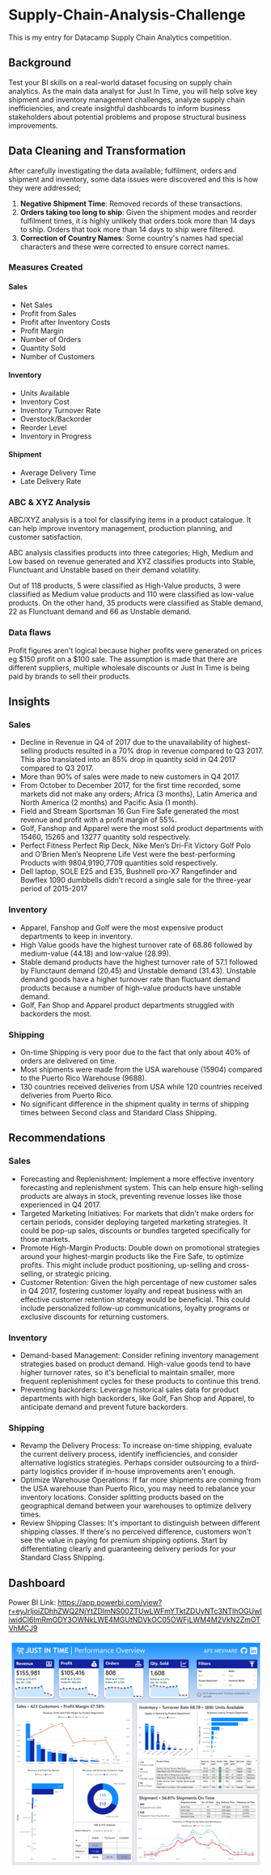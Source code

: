 # Supply-Chain-Analysis-Challenge
This is my entry for Datacamp Supply Chain Analytics competition.

## Background
Test your BI skills on a real-world dataset focusing on supply chain analytics. As the main data analyst for Just In Time, you will help solve key shipment and inventory management challenges, analyze supply chain inefficiencies, and create insightful dashboards to inform business stakeholders about potential problems and propose structural business improvements.

## Data Cleaning and Transformation
After carefully investigating the data available; fulfilment, orders and shipment and inventory, some data issues were discovered and this is how they were addressed;

1. **Negative Shipment Time**: Removed records of these transactions.
2. **Orders taking too long to ship**: Given the shipment modes and reorder fulfilment times, it is highly unlikely that orders took more than 14 days to ship. Orders that took more than 14 days to ship were filtered.
3. **Correction of Country Names**: Some country's names had special characters and these were corrected to ensure correct names.

### Measures Created
#### Sales
- Net Sales
- Profit from Sales
- Profit after Inventory Costs
- Profit Margin
- Number of Orders
- Quantity Sold
- Number of Customers

#### Inventory
- Units Available
- Inventory Cost
- Inventory Turnover Rate
- Overstock/Backorder
- Reorder Level
- Inventory in Progress

#### Shipment
- Average Delivery Time
- Late Delivery Rate

### ABC & XYZ Analysis
ABC/XYZ analysis is a tool for classifying items in a product catalogue. It can help improve inventory management, production planning, and customer satisfaction.

ABC analysis classifies products into three categories; High, Medium and Low based on revenue generated and XYZ classifies products into Stable, Flunctuant and Unstable based on their demand volatility.

Out of 118 products, 5 were classified as High-Value products, 3 were classified as Medium value products and 110 were classified as low-value products. On the other hand, 35 products were classified as Stable demand, 22 as Flunctuant demand and 66 as Unstable demand.

### Data flaws
Profit figures aren't logical because higher profits were generated on prices eg $150 profit on a $100 sale. The assumption is made that there are different suppliers, multiple wholesale discounts or Just In Time is being paid by brands to sell their products. 


## Insights
### Sales
- Decline in Revenue in Q4 of 2017 due to the unavailability of highest-selling products resulted in a 70% drop in revenue compared to Q3 2017. This also translated into an 85% drop in quantity sold in Q4 2017 compared to Q3 2017.
- More than 90% of sales were made to new customers in Q4 2017.
- From October to December 2017, for the first time recorded, some markets did not make any orders; Africa (3 months), Latin America and North America (2 months) and Pacific Asia (1 month).
- Field and Stream Sportsman 16 Gun Fire Safe generated the most revenue and profit with a profit margin of 55%.
- Golf, Fanshop and Apparel were the most sold product departments with 15460, 15265 and 13277 quantity sold respectively.
- Perfect Fitness Perfect Rip Deck, Nike Men’s Dri-Fit Victory Golf Polo and O’Brien Men’s Neoprene Life Vest were the best-performing Products with 9804,9190,7709 quantities sold respectively.
- Dell laptop, SOLE E25 and E35, Bushnell pro-X7 Rangefinder and Bowflex 1090 dumbbells didn't record a single sale for the three-year period of 2015-2017


### Inventory
- Apparel, Fanshop and Golf were the most expensive product departments to keep in inventory.
- High Value goods have the highest turnover rate of 68.86 followed by medium-value (44.18) and low-value (28.99).
- Stable demand products have the highest turnover rate of 57.1 followed by Flunctaunt demand (20.45) and Unstable demand (31.43). Unstable demand goods have a higher turnover rate than fluctuant demand products because a number of high-value products have unstable demand.
- Golf, Fan Shop and Apparel product departments struggled with backorders the most.

### Shipping 
- On-time Shipping is very poor due to the fact that only about 40% of orders are delivered on time.
- Most shipments were made from the USA warehouse (15904) compared to the Puerto Rico Warehouse (9688).
- 130 countries received deliveries from USA while 120 countries received deliveries from Puerto Rico.
- No significant difference in the shipment quality in terms of shipping times between Second class and Standard Class Shipping.



## Recommendations

### Sales
- Forecasting and Replenishment: Implement a more effective inventory forecasting and replenishment system. This can help ensure high-selling products are always in stock, preventing revenue losses like those experienced in Q4 2017.
- Targeted Marketing Initiatives: For markets that didn't make orders for certain periods, consider deploying targeted marketing strategies. It could be pop-up sales, discounts or bundles targeted specifically for those markets.
- Promote High-Margin Products: Double down on promotional strategies around your highest-margin products like the Fire Safe, to optimize profits. This might include product positioning, up-selling and cross-selling, or strategic pricing.
- Customer Retention: Given the high percentage of new customer sales in Q4 2017, fostering customer loyalty and repeat business with an effective customer retention strategy would be beneficial. This could include personalized follow-up communications, loyalty programs or exclusive discounts for returning customers.

  
### Inventory
- Demand-based Management: Consider refining inventory management strategies based on product demand. High-value goods tend to have higher turnover rates, so it's beneficial to maintain smaller, more frequent replenishment cycles for these products to continue this trend.
- Preventing backorders: Leverage historical sales data for product departments with high backorders, like Golf, Fan Shop and Apparel, to anticipate demand and prevent future backorders.


### Shipping
- Revamp the Delivery Process: To increase on-time shipping, evaluate the current delivery process, identify inefficiencies, and consider alternative logistics strategies. Perhaps consider outsourcing to a third-party logistics provider if in-house improvements aren't enough.
- Optimize Warehouse Operations: If far more shipments are coming from the USA warehouse than Puerto Rico, you may need to rebalance your inventory locations. Consider splitting products based on the geographical demand between your warehouses to optimize delivery times.
- Review Shipping Classes: It's important to distinguish between different shipping classes. If there's no perceived difference, customers won't see the value in paying for premium shipping options. Start by differentiating clearly and guaranteeing delivery periods for your Standard Class Shipping.

## Dashboard
Power BI Link: https://app.powerbi.com/view?r=eyJrIjoiZDhhZWQ2NjYtZDlmNS00ZTUwLWFmYTktZDUyNTc3NTlhOGUwIiwidCI6ImRmODY3OWNkLWE4MGUtNDVkOC05OWFjLWM4M2VkN2ZmOTVhMCJ9


![Afe_Mevhare_just_in_time](Images/Afe_Mevhare_just_in_time.jpg)



